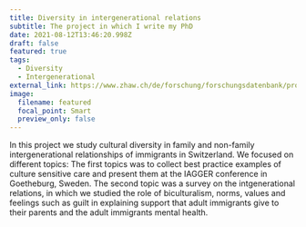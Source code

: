 ```yaml
---
title: Diversity in intergenerational relations
subtitle: The project in which I write my PhD
date: 2021-08-12T13:46:20.998Z
draft: false
featured: true
tags:
  - Diversity
  - Intergenerational
external_link: https://www.zhaw.ch/de/forschung/forschungsdatenbank/projektdetail/projektid/2029/
image:
  filename: featured
  focal_point: Smart
  preview_only: false
---
```

In this project we study cultural diversity in family and non-family intergenerational relationships of immigrants in Switzerland. We focused on different topics: The first topics was to collect best practice examples of culture sensitive care and present them at the IAGGER conference in Goetheburg, Sweden. The second topic was a survey on the intgenerational relations, in which we studied the role of biculturalism, norms, values and feelings such as guilt in explaining support that adult immigrants give to their parents and the adult immigrants mental health.